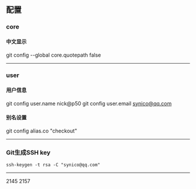 ## 配置

### core
#### 中文显示
git config --global core.quotepath false
***

### user
#### 用户信息
git config user.name nick@p50
git config user.email synico@qq.com
#### 别名设置
git config alias.co "checkout"
***

### Git生成SSH key
```
ssh-keygen -t rsa -C "synico@qq.com"
```
***
2145
2157
